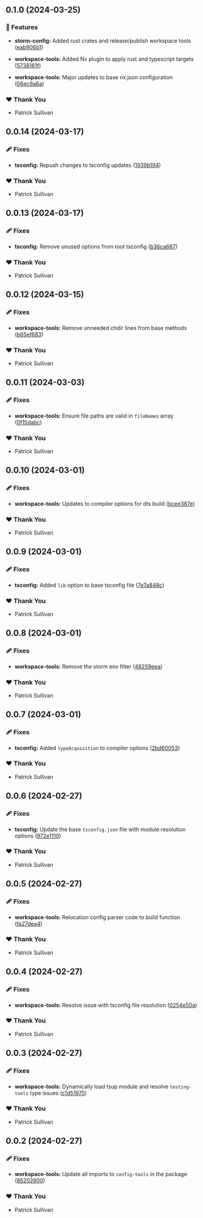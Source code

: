## 0.1.0 (2024-03-25)


### 🚀 Features

- **storm-config:** Added rust crates and release/publish workspace tools ([eab906b1](https://github.com/storm-software/storm-ops/commit/eab906b1))

- **workspace-tools:** Added Nx plugin to apply rust and typescript targets ([5738161f](https://github.com/storm-software/storm-ops/commit/5738161f))

- **workspace-tools:** Major updates to base nx.json configuration ([06ec9a6a](https://github.com/storm-software/storm-ops/commit/06ec9a6a))


### ❤️  Thank You

- Patrick Sullivan

## 0.0.14 (2024-03-17)


### 🩹 Fixes

- **tsconfig:** Repush changes to tsconfig updates ([1939b194](https://github.com/storm-software/storm-ops/commit/1939b194))


### ❤️  Thank You

- Patrick Sullivan

## 0.0.13 (2024-03-17)


### 🩹 Fixes

- **tsconfig:** Remove unused options from root tsconfig ([b36ca687](https://github.com/storm-software/storm-ops/commit/b36ca687))


### ❤️  Thank You

- Patrick Sullivan

## 0.0.12 (2024-03-15)


### 🩹 Fixes

- **workspace-tools:** Remove unneeded chdir lines from base methods ([b65ef683](https://github.com/storm-software/storm-ops/commit/b65ef683))


### ❤️  Thank You

- Patrick Sullivan

## 0.0.11 (2024-03-03)


### 🩹 Fixes

- **workspace-tools:** Ensure file paths are valid in `fileNames` array ([0f15dabc](https://github.com/storm-software/storm-ops/commit/0f15dabc))


### ❤️  Thank You

- Patrick Sullivan

## 0.0.10 (2024-03-01)


### 🩹 Fixes

- **workspace-tools:** Updates to compiler options for dts build ([bcee387e](https://github.com/storm-software/storm-ops/commit/bcee387e))


### ❤️  Thank You

- Patrick Sullivan

## 0.0.9 (2024-03-01)


### 🩹 Fixes

- **tsconfig:** Added `lib` option to base tsconfig file ([7e7a848c](https://github.com/storm-software/storm-ops/commit/7e7a848c))


### ❤️  Thank You

- Patrick Sullivan

## 0.0.8 (2024-03-01)


### 🩹 Fixes

- **workspace-tools:** Remove the storm env filter ([48259eea](https://github.com/storm-software/storm-ops/commit/48259eea))


### ❤️  Thank You

- Patrick Sullivan

## 0.0.7 (2024-03-01)


### 🩹 Fixes

- **tsconfig:** Added `typeAcquisition` to compiler options ([2bd60053](https://github.com/storm-software/storm-ops/commit/2bd60053))


### ❤️  Thank You

- Patrick Sullivan

## 0.0.6 (2024-02-27)


### 🩹 Fixes

- **tsconfig:** Update the base `tsconfig.json` file with module resolution options ([972e1110](https://github.com/storm-software/storm-ops/commit/972e1110))


### ❤️  Thank You

- Patrick Sullivan

## 0.0.5 (2024-02-27)


### 🩹 Fixes

- **workspace-tools:** Relocation config parser code to build function ([fa27dea4](https://github.com/storm-software/storm-ops/commit/fa27dea4))


### ❤️  Thank You

- Patrick Sullivan

## 0.0.4 (2024-02-27)


### 🩹 Fixes

- **workspace-tools:** Resolve issue with tsconfig file resolution ([0254e50a](https://github.com/storm-software/storm-ops/commit/0254e50a))


### ❤️  Thank You

- Patrick Sullivan

## 0.0.3 (2024-02-27)


### 🩹 Fixes

- **workspace-tools:** Dynamically load tsup module and resolve `testing-tools` type issues ([c1d51975](https://github.com/storm-software/storm-ops/commit/c1d51975))


### ❤️  Thank You

- Patrick Sullivan

## 0.0.2 (2024-02-27)


### 🩹 Fixes

- **workspace-tools:** Update all imports to `config-tools` in the package ([85202800](https://github.com/storm-software/storm-ops/commit/85202800))


### ❤️  Thank You

- Patrick Sullivan